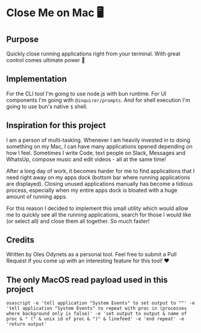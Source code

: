 # Close Me on Mac 🖥️

## Purpose
Quickly close running applications right from your terminal.
With great control comes ultimate power 💪

## Implementation
For the CLI tool I'm going to use node.js with bun runtime.
For UI components I'm going with `@inquirer/prompts`.
And for shell execution I'm going to use bun's native `$` shell.

## Inspiration for this project
I am a person of multi-tasking. Whenever I am heavily invested in to doing something on my Mac,
I can have many applications opened depending on how I feel. Sometimes I write Code, text
people on Slack, Messages and WhatsUp, compose music and edit videos - all at the same time!

After a long day of work, it becomes harder for me to find applications that I need right
away on my apps dock (bottom bar where running applications are displayed). Closing unused
applications manually has become a tidious process, especially when my entire apps dock is
bloated with a huge amount of running apps.

For this reason I decided to implement this small utility which would allow me to quickly
see all the running applications, search for those I would like (or select all) and close
them all together. So much faster!

## Credits

Written by Oles Odynets as a personal tool.
Feel free to submit a Pull Request if you come up with an interesting feature for this tool! ❤️

## The only MacOS read payload used in this project
```
osascript -e 'tell application "System Events" to set output to ""' -e 'tell application "System Events" to repeat with proc in (processes where background only is false)' -e 'set output to output & name of proc & " (" & unix id of proc & ")" & linefeed' -e 'end repeat' -e 'return output'
```
